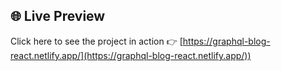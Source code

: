 ## 🌐 Live Preview

Click here to see the project in action 👉 [https://graphql-blog-react.netlify.app/](https://graphql-blog-react.netlify.app/))
